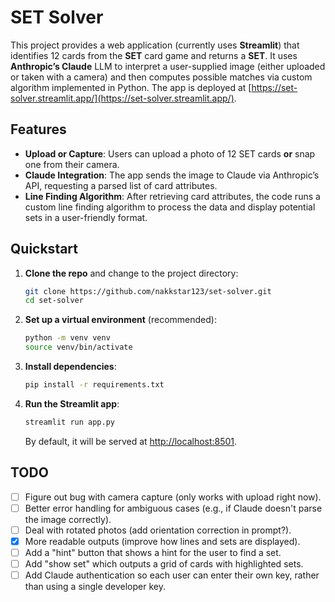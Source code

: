 # SET Solver

This project provides a web application (currently uses **Streamlit**) that identifies 12 cards from the **SET** card game and returns a **SET**. It uses **Anthropic’s Claude** LLM to interpret a user-supplied image (either uploaded or taken with a camera) and then computes possible matches via custom algorithm implemented in Python. The app is deployed at [https://set-solver.streamlit.app/](https://set-solver.streamlit.app/).

## Features

- **Upload or Capture**: Users can upload a photo of 12 SET cards **or** snap one from their camera.  
- **Claude Integration**: The app sends the image to Claude via Anthropic’s API, requesting a parsed list of card attributes.  
- **Line Finding Algorithm**: After retrieving card attributes, the code runs a custom line finding algorithm to process the data and display potential sets in a user-friendly format.

## Quickstart

1. **Clone the repo** and change to the project directory:

   ```bash
   git clone https://github.com/nakkstar123/set-solver.git
   cd set-solver
   ```

2. **Set up a virtual environment** (recommended):

   ```bash
   python -m venv venv
   source venv/bin/activate
   ```

3. **Install dependencies**:

   ```bash
   pip install -r requirements.txt
   ```

4. **Run the Streamlit app**:

   ```bash
   streamlit run app.py
   ```

   By default, it will be served at [http://localhost:8501](http://localhost:8501).

## TODO

- [ ] Figure out bug with camera capture (only works with upload right now).  
- [ ] Better error handling for ambiguous cases (e.g., if Claude doesn't parse the image correctly).  
- [ ] Deal with rotated photos (add orientation correction in prompt?).  
- [x] More readable outputs (improve how lines and sets are displayed).
- [ ] Add a "hint" button that shows a hint for the user to find a set.
- [ ] Add "show set" which outputs a grid of cards with highlighted sets.
- [ ] Add Claude authentication so each user can enter their own key, rather than using a single developer key.

